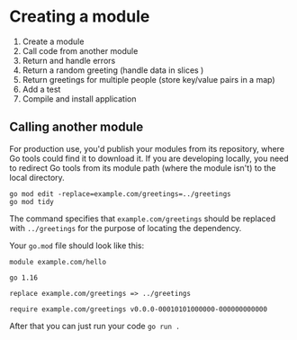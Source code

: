 # Creating a module

1. Create a module
2. Call code from another module
3. Return and handle errors
4. Return a random greeting (handle data in slices )
5. Return greetings for multiple people (store key/value pairs in a map)
6. Add a test
7. Compile and install application

## Calling another module

For production use, you'd publish your modules from its repository, where Go tools could find it to download it. If you are developing locally, you need to redirect Go tools from its module path (where the module isn't) to the local directory.

```
go mod edit -replace=example.com/greetings=../greetings
go mod tidy
```

The command specifies that `example.com/greetings` should be replaced with `../greetings` for the purpose of locating the dependency.

Your `go.mod` file should look like this:

```
module example.com/hello

go 1.16

replace example.com/greetings => ../greetings

require example.com/greetings v0.0.0-00010101000000-000000000000
```

After that you can just run your code `go run .`